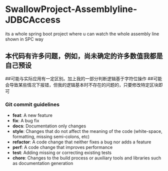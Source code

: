 # SwallowProject-Assemblyline-JDBCAccess
 its a whole spring boot project where u can watch the whole assembly line shown in SPC way

## 本代码有许多问题，例如，尚未确定的许多数值我都是自己预设
##可能与实际应用有一定区别。加上我的一部分判断逻辑基于字符位操作
##可能会导致某些情况下报错，但我的逻辑基本时不存在的问题的，只要修改特定区块即可


### Git commit guidelines
* **feat**: A new feature
* **fix**: A bug fix
* **docs**: Documentation only changes
* **style**: Changes that do not affect the meaning of the code (white-space, formatting, missing
  semi-colons, etc)
* **refactor**: A code change that neither fixes a bug nor adds a feature
* **perf**: A code change that improves performance
* **test**: Adding missing or correcting existing tests
* **chore**: Changes to the build process or auxiliary tools and libraries such as documentation generation